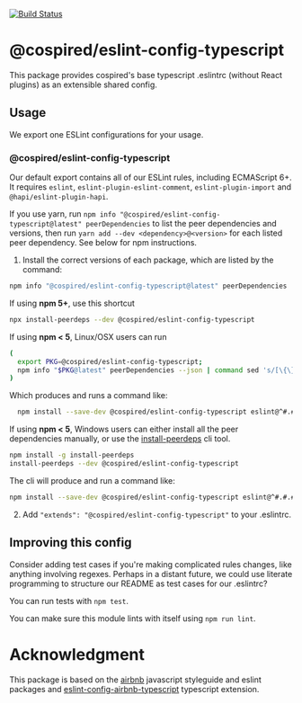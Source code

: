 [![Build Status](https://travis-ci.com/cospired/javascript.svg?branch=master)](https://travis-ci.com/cospired/javascript)

# @cospired/eslint-config-typescript

This package provides cospired's base typescript .eslintrc (without React plugins) as an extensible shared config.

## Usage

We export one ESLint configurations for your usage.

### @cospired/eslint-config-typescript

Our default export contains all of our ESLint rules, including ECMAScript 6+. It requires `eslint`, `eslint-plugin-eslint-comment`, `eslint-plugin-import` and `@hapi/eslint-plugin-hapi`.

If you use yarn, run `npm info "@cospired/eslint-config-typescript@latest" peerDependencies` to list the peer dependencies and versions, then run `yarn add --dev <dependency>@<version>` for each listed peer dependency. See below for npm instructions.

1. Install the correct versions of each package, which are listed by the command:

  ```sh
  npm info "@cospired/eslint-config-typescript@latest" peerDependencies
  ```

  If using **npm 5+**, use this shortcut

  ```sh
  npx install-peerdeps --dev @cospired/eslint-config-typescript
  ```

  If using **npm < 5**, Linux/OSX users can run

  ```sh
  (
    export PKG=@cospired/eslint-config-typescript;
    npm info "$PKG@latest" peerDependencies --json | command sed 's/[\{\},]//g ; s/: /@/g' | xargs npm install --save-dev "$PKG@latest"
  )
  ```

  Which produces and runs a command like:

  ```sh
    npm install --save-dev @cospired/eslint-config-typescript eslint@^#.#.# eslint-plugin-import@^#.#.#
  ```

  If using **npm < 5**, Windows users can either install all the peer dependencies manually, or use the [install-peerdeps](https://github.com/nathanhleung/install-peerdeps) cli tool.

  ```sh
  npm install -g install-peerdeps
  install-peerdeps --dev @cospired/eslint-config-typescript
  ```

  The cli will produce and run a command like:

  ```sh
  npm install --save-dev @cospired/eslint-config-typescript eslint@^#.#.# eslint-plugin-import@^#.#.#
  ```

2. Add `"extends": "@cospired/eslint-config-typescript"` to your .eslintrc.


## Improving this config

Consider adding test cases if you're making complicated rules changes, like anything involving regexes. Perhaps in a distant future, we could use literate programming to structure our README as test cases for our .eslintrc?

You can run tests with `npm test`.

You can make sure this module lints with itself using `npm run lint`.

# Acknowledgment

This package is based on the [airbnb](https://github.com/airbnb/javascript) javascript styleguide and eslint packages and [eslint-config-airbnb-typescript](https://github.com/iamturns/eslint-config-airbnb-typescript) typescript extension.
